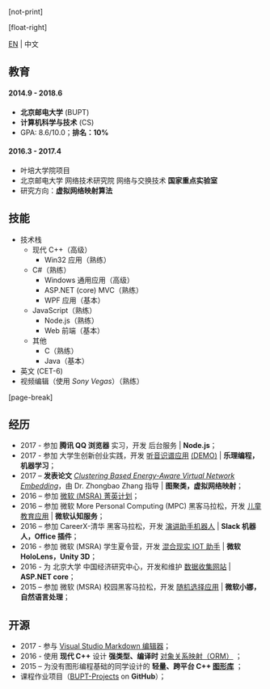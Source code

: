 ﻿[not-print]

[float-right]

[EN](CV-en.md) | 中文

## 教育

#### 2014.9 - 2018.6

- **北京邮电大学** (BUPT)
- **计算机科学与技术** (CS)
- GPA: 8.6/10.0；**排名：10%**

#### 2016.3 - 2017.4

- 叶培大学院项目
- 北京邮电大学 网络技术研究院 网络与交换技术 **国家重点实验室**
- 研究方向：**虚拟网络映射算法**

## 技能

- 技术栈
  - 现代 C++（高级）
    - Win32 应用（熟练）
  - C#（熟练）
    - Windows 通用应用（高级）
    - ASP.NET (core) MVC（熟练）
    - WPF 应用（基本）
  - JavaScript（熟练）
    - Node.js（熟练）
    - Web 前端（基本）
  - 其他
    - C（熟练）
    - Java（基本）
- 英文 (CET-6)
- 视频编辑（使用 _Sony Vegas_）（熟练）

[page-break]

## 经历

- 2017 - 参加 **腾讯 QQ 浏览器** 实习，开发 后台服务 | **Node.js**；
- 2017 - 参加 大学生创新创业实践，开发 [听音识谱应用](https://github.com/YuJianghao/YouPu) [(DEMO)](https://bot-man-jl.github.io/YouPu) | **乐理编程，机器学习**；
- 2017 – **发表论文** [_Clustering Based Energy-Aware Virtual Network Embedding_](http://journals.sagepub.com/doi/full/10.1177/1550147717726714)，由 Dr. Zhongbao Zhang 指导 | **图聚类，虚拟网络映射**；
- 2016 – 参加 [微软 (MSRA) 菁英计划](https://studentclub.msra.cn/project/97)；
- 2016 – 参加 微软 More Personal Computing (MPC) 黑客马拉松，开发 [儿童教育应用](https://github.com/BOT-Man-JL/Better-Kids) | **微软认知服务**；
- 2016 – 参加 CareerX-清华 黑客马拉松，开发 [演讲助手机器人](https://github.com/xinhuaRadioLAB/HackerX_slive) | **Slack 机器人，Office 插件**；
- 2016 - 参加 微软 (MSRA) 学生夏令营，开发 [混合现实 IOT 助手](https://github.com/BOT-Man-JL/IOT-Holo-Assistant) | **微软 HoloLens，Unity 3D**；
- 2016 - 为 北京大学 中国经济研究中心，开发和维护 [数据收集网站](https://github.com/ZhangYuef/Survey_Platform_ccer) | **ASP.NET core**；
- 2015 – 参加 微软 (MSRA) 校园黑客马拉松，开发 [随机选择应用](https://www.microsoft.com/store/apps/Random%20Master/9NBLGGH6HCP7) | **微软小娜，自然语言处理**；

## 开源

- 2017 - 参与 [Visual Studio Markdown 编辑器](https://github.com/madskristensen/MarkdownEditor)；
- 2016 - 使用 **现代 C++** 设计 **强类型、编译时** [对象关系映射（ORM）](https://github.com/BOT-Man-JL/ORM-Lite) ；
- 2015 – 为没有图形编程基础的同学设计的 **轻量、跨平台 C++ [图形库](https://github.com/BOT-Man-JL/EggAche-GL)** ；
- 课程作业项目（[BUPT-Projects](https://github.com/BOT-Man-JL/BUPT-Projects) on **GitHub**）；

